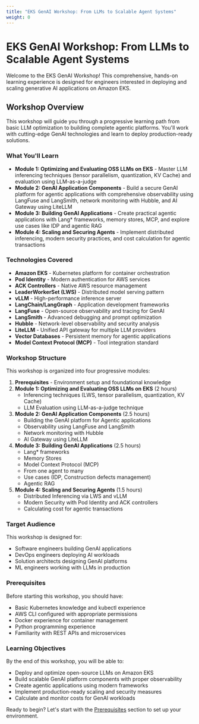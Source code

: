 ```yaml
---
title: "EKS GenAI Workshop: From LLMs to Scalable Agent Systems"
weight: 0
---
```


# EKS GenAI Workshop: From LLMs to Scalable Agent Systems

Welcome to the EKS GenAI Workshop! This comprehensive, hands-on learning experience is designed for engineers interested in deploying and scaling generative AI applications on Amazon EKS.

## Workshop Overview

This workshop will guide you through a progressive learning path from basic LLM optimization to building complete agentic platforms. You'll work with cutting-edge GenAI technologies and learn to deploy production-ready solutions.

### What You'll Learn

- **Module 1: Optimizing and Evaluating OSS LLMs on EKS** - Master LLM inferencing techniques (tensor parallelism, quantization, KV Cache) and evaluation using LLM-as-a-judge
- **Module 2: GenAI Application Components** - Build a secure GenAI platform for agentic applications with comprehensive observability using LangFuse and LangSmith, network monitoring with Hubble, and AI Gateway using LiteLLM
- **Module 3: Building GenAI Applications** - Create practical agentic applications with Lang* frameworks, memory stores, MCP, and explore use cases like IDP and agentic RAG
- **Module 4: Scaling and Securing Agents** - Implement distributed inferencing, modern security practices, and cost calculation for agentic transactions

### Technologies Covered

- **Amazon EKS** - Kubernetes platform for container orchestration
- **Pod Identity** - Modern authentication for AWS services
- **ACK Controllers** - Native AWS resource management
- **LeaderWorkerSet (LWS)** - Distributed model serving pattern
- **vLLM** - High-performance inference server
- **LangChain/LangGraph** - Application development frameworks
- **LangFuse** - Open-source observability and tracing for GenAI
- **LangSmith** - Advanced debugging and prompt optimization
- **Hubble** - Network-level observability and security analysis
- **LiteLLM** - Unified API gateway for multiple LLM providers
- **Vector Databases** - Persistent memory for agentic applications
- **Model Context Protocol (MCP)** - Tool integration standard

### Workshop Structure

This workshop is organized into four progressive modules:

1. **Prerequisites** - Environment setup and foundational knowledge
2. **Module 1: Optimizing and Evaluating OSS LLMs on EKS** (2 hours)
   - Inferencing techniques (LWS, tensor parallelism, quantization, KV Cache)
   - LLM Evaluation using LLM-as-a-judge technique
3. **Module 2: GenAI Application Components** (2.5 hours)
   - Building the GenAI platform for Agentic applications
   - Observability using LangFuse and LangSmith
   - Network monitoring with Hubble
   - AI Gateway using LiteLLM
4. **Module 3: Building GenAI Applications** (2.5 hours)
   - Lang* frameworks
   - Memory Stores
   - Model Context Protocol (MCP)
   - From one agent to many
   - Use cases (IDP, Construction defects management)
   - Agentic RAG
5. **Module 4: Scaling and Securing Agents** (1.5 hours)
   - Distributed Inferencing via LWS and vLLM
   - Modern Security with Pod Identity and ACK controllers
   - Calculating cost for agentic transactions

### Target Audience

This workshop is designed for:
- Software engineers building GenAI applications
- DevOps engineers deploying AI workloads
- Solution architects designing GenAI platforms
- ML engineers working with LLMs in production

### Prerequisites

Before starting this workshop, you should have:
- Basic Kubernetes knowledge and kubectl experience
- AWS CLI configured with appropriate permissions
- Docker experience for container management
- Python programming experience
- Familiarity with REST APIs and microservices

### Learning Objectives

By the end of this workshop, you will be able to:
- Deploy and optimize open-source LLMs on Amazon EKS
- Build scalable GenAI platform components with proper observability
- Create agentic applications using modern frameworks
- Implement production-ready scaling and security measures
- Calculate and monitor costs for GenAI workloads

Ready to begin? Let's start with the [Prerequisites](/prerequisites/) section to set up your environment.